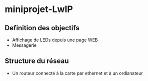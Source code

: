 # miniprojet-LwIP
## Definition des objectifs
- Affichage de LEDs depuis une page WEB
- Messagerie
## Structure du réseau
- Un routeur connecté à la carte par ethernet et à un ordianateur
